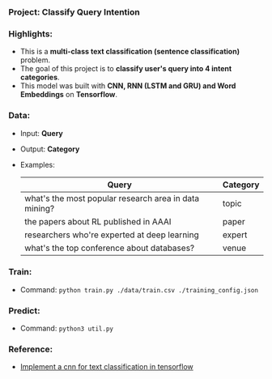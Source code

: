 ### Project:  Classify Query Intention

### Highlights:
  - This is a **multi-class text classification (sentence classification)** problem.
  - The goal of this project is to **classify user's query into 4 intent categories**.
  - This model was built with **CNN, RNN (LSTM and GRU) and Word Embeddings** on **Tensorflow**.

### Data:
  - Input: **Query**
  - Output: **Category**
  - Examples:

    Query   | Category
    -----------|-----------
    what's the most popular research area in data mining? | topic
    the papers about RL published in AAAI | paper
    researchers who're experted at deep learning | expert
    what's the top conference about databases? | venue
    
### Train:
  - Command: ```python train.py ./data/train.csv ./training_config.json```

### Predict:
  - Command: ```python3 util.py```
  
### Reference:
 - [Implement a cnn for text classification in tensorflow](http://www.wildml.com/2015/12/implementing-a-cnn-for-text-classification-in-tensorflow/)

